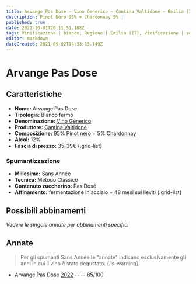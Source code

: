 ```yaml
---
title: Arvange Pas Dose – Vino Generico – Cantina Valtidone – Emilia (IT) – 35-39€ – 3★
description: Pinot Nero 95% + Chardonnay 5% |
published: true
date: 2021-10-01T20:11:51.188Z
tags: Vinificazione | bianco, Regione | Emilia (IT), Vinificazione | sans-annee, Vinificazione | blend, Vinificazione | spumante, Vinificazione | metodo classico, Vinificazione | pas-dose, Valutazioni | 3 stelle, Vitigni | Chardonnay, Vitigni |Pinot nero, Prezzi | 35-39€
editor: markdown
dateCreated: 2021-09-02T14:33:13.149Z
---
```


# Arvange Pas Dose

## Caratteristiche
- **Nome:** Arvange Pas Dose
- **Tipologia:** Bianco fermo
- **Denominazione:** [Vino Generico](/denominazioni/Italia/Vino-generico)
- **Produttore:** [Cantina Valtidone](/produttori/Italia/Emilia/Torre-Fornello) 
- **Composizione:** 95% [Pinot nero](/vitigni/Francia/pinot-nero) + 5% [Chardonnay](/vitigni/Francia/chardonnay)
- **Alcol:** 12%
- **Fascia di prezzo:** 35-39€
{.grid-list}

### Spumantizzazione
- **Millesimo:** Sans Année
- **Tecnica:** Metodo Classico
- **Contenuto zuccherino:** Pas Dosé
- **Affinamento:** fermentazione in acciaio + 48 mesi sui lieviti
{.grid-list}


## Possibili abbinamenti
*Vedere le singole annate per abbinamenti specifici*

## Annate
> Per gli spumanti Sans Année le "annate" indicano esclusivamente gli anni in cui il vino è stato degustato.
{.is-warning}

- Arvange Pas Dose [2022](/vini/Italia/Emilia/Cantina-Valtidone/Arvange-Pas-Dose/2022) -- <span class="star-3"></span> -- 85/100

